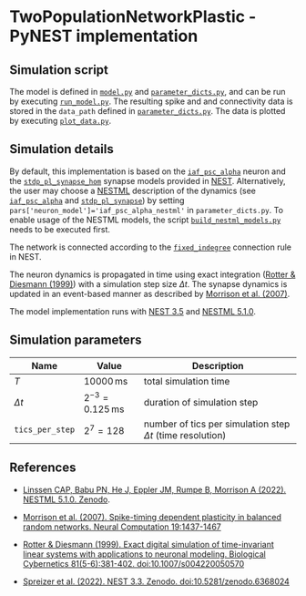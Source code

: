 # TwoPopulationNetworkPlastic - PyNEST implementation

## Simulation script
The model is defined in [`model.py`](model.py) and [`parameter_dicts.py`](parameter_dicts.py), and can be run by executing [`run_model.py`](run_model.py). The resulting spike and and connectivity data is stored in the `data_path` defined in [`parameter_dicts.py`](parameter_dicts.py). The data is plotted by executing [`plot_data.py`](plot_data.py).

## Simulation details

By default, this implementation is based on the [`iaf_psc_alpha`](https://nest-simulator.readthedocs.io/en/v3.3/models/iaf_psc_alpha.html) neuron and the [`stdp_pl_synapse_hom`](https://nest-simulator.readthedocs.io/en/v3.3/models/stdp_pl_synapse_hom.html) synapse models provided in [NEST]. Alternatively, the user may choose a [NESTML] description of the dynamics (see [`iaf_psc_alpha`](../nestml_models/iaf_psc_alpha.nestml) and [`stdp_pl_synapse`](../nestml_models/stdp_pl_synapse.nestml)) by setting `pars['neuron_model']='iaf_psc_alpha_nestml'` in  `parameter_dicts.py`. To enable usage of the NESTML models, the script [```build_nestml_models.py```](./build_nestml_models.py) needs to be executed first.

The network is connected according to the [`fixed_indegree`](https://nest-simulator.readthedocs.io/en/v3.3/guides/connection_management.html#fixed-indegree) connection rule in NEST.

The neuron dynamics is propagated in time using exact integration ([Rotter & Diesmann (1999)]) with a simulation step size $`\Delta{}t`$. The synapse dynamics is updated in an event-based manner as described by [Morrison et al. (2007)].

The model implementation runs with [NEST 3.5](https://github.com/nest/nest-simulator.git) and [NESTML 5.1.0](https://github.com/nest/nestml).

## Simulation parameters

| Name | Value | Description |
|--|--|--|
| $`T`$ | $`10000\,\text{ms}`$| total simulation time |
| $`\Delta{}t`$ | $`2^{-3}=0.125\,\text{ms}`$ | duration of simulation step |
| `tics_per_step` | $`2^7=128`$ | number of tics per simulation step $`\Delta{t}`$ (time resolution) |

## References

[NESTML]: #NESTML
<a name="NESTML"></a>
* [Linssen CAP, Babu PN, He J, Eppler JM, Rumpe B, Morrison A (2022). NESTML 5.1.0. Zenodo](doi:10.5281/zenodo.7071624).

[Morrison et al. (2007)]: #Morrison07_1437
<a name="Morrison07_1437"></a>
* [Morrison et al. (2007). Spike-timing dependent plasticity in balanced random networks. Neural Computation 19:1437-1467](10.1162/neco.2007.19.6.1437)

[Rotter & Diesmann (1999)]: #Rotter99_381
<a name="Rotter99_381"></a>
* [Rotter & Diesmann (1999). Exact digital simulation of time-invariant linear systems with applications to neuronal modeling. Biological Cybernetics 81(5-6):381-402. doi:10.1007/s004220050570](https://doi.org/10.1007/s004220050570)

[NEST]: #NEST
<a name="NEST"></a>
* [Spreizer et al. (2022). NEST 3.3. Zenodo. doi:10.5281/zenodo.6368024](https://doi.org/10.5281/zenodo.6368024)
